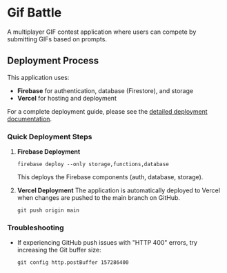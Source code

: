 # Gif Battle

A multiplayer GIF contest application where users can compete by submitting GIFs based on prompts.

## Deployment Process

This application uses:
- **Firebase** for authentication, database (Firestore), and storage
- **Vercel** for hosting and deployment

For a complete deployment guide, please see the [detailed deployment documentation](docs/Deploy.md).

### Quick Deployment Steps

1. **Firebase Deployment**
   ```
   firebase deploy --only storage,functions,database
   ```
   This deploys the Firebase components (auth, database, storage).

2. **Vercel Deployment**
   The application is automatically deployed to Vercel when changes are pushed to the main branch on GitHub.
   ```
   git push origin main
   ```

### Troubleshooting

- If experiencing GitHub push issues with "HTTP 400" errors, try increasing the Git buffer size:
  ```
  git config http.postBuffer 157286400
  ``` 